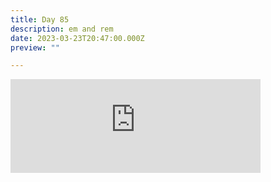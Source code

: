 ```yaml
---
title: Day 85
description: em and rem
date: 2023-03-23T20:47:00.000Z
preview: ""

---
```

<iframe src="https://mastodontech.de/@larnius/110074800916282528/embed" class="mastodon-embed" style="max-width: 100%; border: 0" width="400" allowfullscreen="allowfullscreen"></iframe><script src="https://mastodontech.de/embed.js" async="async"></script>